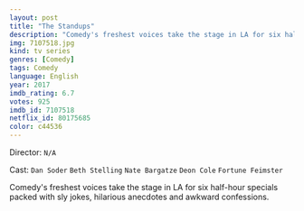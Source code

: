 ```yaml
---
layout: post
title: "The Standups"
description: "Comedy's freshest voices take the stage in LA for six half-hour specials packed with sly jokes, hilarious anecdotes and awkward confessions..."
img: 7107518.jpg
kind: tv series
genres: [Comedy]
tags: Comedy 
language: English
year: 2017
imdb_rating: 6.7
votes: 925
imdb_id: 7107518
netflix_id: 80175685
color: c44536
---
```

Director: `N/A`  

Cast: `Dan Soder` `Beth Stelling` `Nate Bargatze` `Deon Cole` `Fortune Feimster` 

Comedy's freshest voices take the stage in LA for six half-hour specials packed with sly jokes, hilarious anecdotes and awkward confessions.